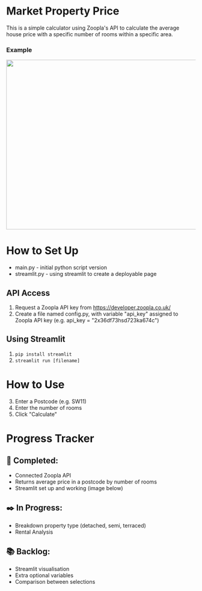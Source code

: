 # Market Property Price

This is a simple calculator using Zoopla's API to calculate the average house price with a specific number of rooms within a specific area.
### Example
<img src="https://user-images.githubusercontent.com/41843104/112622815-77cf3580-8e23-11eb-9e87-5f4dbc54fe25.png" width="685" height="450">

# How to Set Up
* main.py - initial python script version
* streamlit.py - using streamlit to create a deployable page

## API Access
1. Request a Zoopla API key from https://developer.zoopla.co.uk/
2. Create a file named config.py, with variable "api_key" assigned to Zoopla API key (e.g. api_key = "2x36df73hsd723ka674c")

## Using Streamlit
1.  ```pip install streamlit```
2.  ```streamlit run [filename]```

# How to Use
3. Enter a Postcode (e.g. SW11)
4. Enter the number of rooms 
5. Click "Calculate"

# Progress Tracker

## :checkered_flag: Completed:
* Connected Zoopla API
* Returns average price in a postcode by number of rooms
* Streamlit set up and working (image below)

## :black_nib: In Progress:
* Breakdown property type (detached, semi, terraced)
* Rental Analysis

## :books: Backlog:
* Streamlit visualisation
* Extra optional variables
* Comparison between selections

